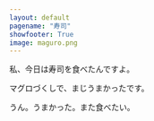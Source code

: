 ```yaml
---
layout: default
pagename: "寿司"
showfooter: True
image: maguro.png
---
```


私、今日は寿司を食べたんですよ。

マグロづくしで、まじうまかったです。

うん。うまかった。また食べたい。
